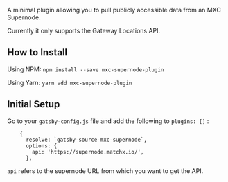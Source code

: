 A minimal plugin allowing you to pull publicly accessible data from an MXC Supernode.

Currently it only supports the Gateway Locations API.

## How to Install

Using NPM:
`npm install --save mxc-supernode-plugin`

Using Yarn:
`yarn add mxc-supernode-plugin`

## Initial Setup

Go to your `gatsby-config.js` file and add the following to `plugins: []` :

```
    {
      resolve: `gatsby-source-mxc-supernode`,
      options: {
        api: 'https://supernode.matchx.io/',
      },
```

`api` refers to the supernode URL from which you want to get the API.
